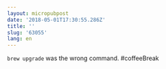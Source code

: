 ```yaml
---
layout: micropubpost
date: '2018-05-01T17:30:55.286Z'
title: ''
slug: '63055'
lang: en
---
```

`brew upgrade` was the wrong command. #coffeeBreak
